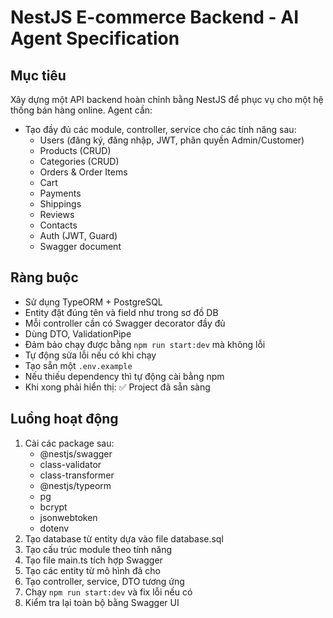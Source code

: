 # NestJS E-commerce Backend - AI Agent Specification

## Mục tiêu

Xây dựng một API backend hoàn chỉnh bằng NestJS để phục vụ cho một hệ thống bán hàng online. Agent cần:

- Tạo đầy đủ các module, controller, service cho các tính năng sau:
  - Users (đăng ký, đăng nhập, JWT, phân quyền Admin/Customer)
  - Products (CRUD)
  - Categories (CRUD)
  - Orders & Order Items
  - Cart
  - Payments
  - Shippings
  - Reviews
  - Contacts
  - Auth (JWT, Guard)
  - Swagger document

## Ràng buộc

- Sử dụng TypeORM + PostgreSQL
- Entity đặt đúng tên và field như trong sơ đồ DB
- Mỗi controller cần có Swagger decorator đầy đủ
- Dùng DTO, ValidationPipe
- Đảm bảo chạy được bằng `npm run start:dev` mà không lỗi
- Tự động sửa lỗi nếu có khi chạy
- Tạo sẵn một `.env.example`
- Nếu thiếu dependency thì tự động cài bằng npm
- Khi xong phải hiển thị: ✅ Project đã sẵn sàng

## Luồng hoạt động

1. Cài các package sau:
   - @nestjs/swagger
   - class-validator
   - class-transformer
   - @nestjs/typeorm
   - pg
   - bcrypt
   - jsonwebtoken
   - dotenv
2. Tạo database từ entity dựa vào file database.sql
3. Tạo cấu trúc module theo tính năng
4. Tạo file main.ts tích hợp Swagger
5. Tạo các entity từ mô hình đã cho
6. Tạo controller, service, DTO tương ứng
7. Chạy `npm run start:dev` và fix lỗi nếu có
8. Kiểm tra lại toàn bộ bằng Swagger UI
